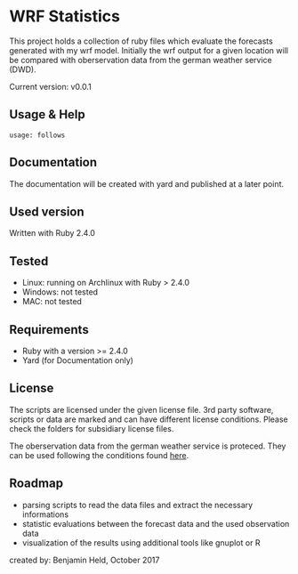 # WRF Statistics

This project holds a collection of ruby files which evaluate the forecasts 
generated with my wrf model. Initially the wrf output for a given location
will be compared with oberservation data from the german weather service (DWD).

Current version: v0.0.1

## Usage & Help
```
usage: follows
```

## Documentation
The documentation will be created with yard and published at a later point.

## Used version
Written with Ruby 2.4.0

## Tested
* Linux: running on Archlinux with Ruby > 2.4.0
* Windows: not tested
* MAC: not tested

## Requirements
* Ruby with a version >= 2.4.0
* Yard (for Documentation only)

## License
The scripts are licensed under the given license file. 3rd party software, scripts
or data are marked and can have different license conditions. 
Please check the folders for subsidiary license files.

The oberservation data from the german weather service is proteced. They can be used
following the conditions found [here](ftp://ftp-cdc.dwd.de/pub/CDC/Nutzungsbedingungen_German.pdf).

## Roadmap
* parsing scripts to read the data files and extract the necessary informations
* statistic evaluations between the forecast data and the used observation data
* visualization of the results using additional tools like gnuplot or R

created by: Benjamin Held, October 2017

